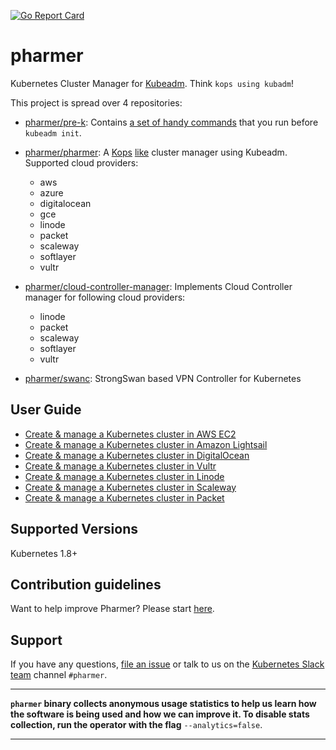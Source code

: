 [![Go Report Card](https://goreportcard.com/badge/github.com/pharmer/pharmer)](https://goreportcard.com/report/github.com/pharmer/pharmer)

# pharmer
Kubernetes Cluster Manager for [Kubeadm](https://github.com/kubernetes/kubeadm). Think `kops using kubadm`!

This project is spread over 4 repositories:

- [pharmer/pre-k](https://github.com/pharmer/pre-k): Contains [a set of handy commands](https://github.com/pharmer/pre-k/blob/master/docs/reference/pre-k.md) that you run before `kubeadm init`.

- [pharmer/pharmer](https://github.com/pharmer/pharmer): A [Kops](https://github.com/kubernetes/kops) [like](https://github.com/pharmer/pharmer/blob/master/docs/reference/pharmer.md) cluster manager using Kubeadm. Supported cloud providers:
  - aws
  - azure
  - digitalocean
  - gce
  - linode
  - packet
  - scaleway
  - softlayer
  - vultr

- [pharmer/cloud-controller-manager](https://github.com/pharmer/cloud-controller-manager): Implements Cloud Controller manager for following cloud providers:
  - linode
  - packet
  - scaleway
  - softlayer
  - vultr

- [pharmer/swanc](https://github.com/pharmer/swanc): StrongSwan based VPN Controller for Kubernetes

## User Guide
 - [Create & manage a Kubernetes cluster in AWS EC2](/docs/cloud/aws/README.md)
 - [Create & manage a Kubernetes cluster in Amazon Lightsail](/docs/cloud/lightsail/README.md)
 - [Create & manage a Kubernetes cluster in DigitalOcean](/docs/cloud/digitalocean/README.md)
 - [Create & manage a Kubernetes cluster in Vultr](/docs/cloud/vultr/README.md)
 - [Create & manage a Kubernetes cluster in Linode](/docs/cloud/linode/README.md)
 - [Create & manage a Kubernetes cluster in Scaleway](/docs/cloud/scaleway/README.md)
 - [Create & manage a Kubernetes cluster in Packet](/docs/cloud/packet/README.md)

## Supported Versions
Kubernetes 1.8+

## Contribution guidelines
Want to help improve Pharmer? Please start [here](/CONTRIBUTING.md).

## Support
If you have any questions, [file an issue](https://github.com/pharmer/pharmer/issues/new) or talk to us on the [Kubernetes Slack team](http://slack.kubernetes.io/) channel `#pharmer`.

---

**`pharmer` binary collects anonymous usage statistics to help us learn how the software is being used and how we can improve it.
To disable stats collection, run the operator with the flag** `--analytics=false`.

---
